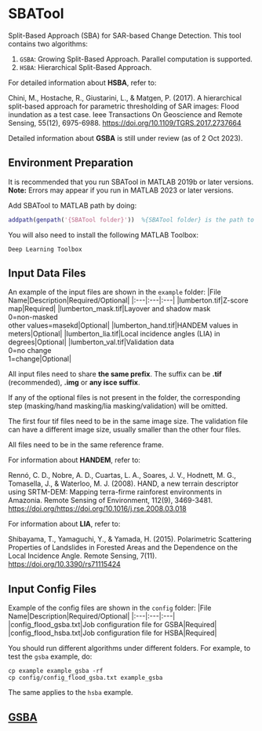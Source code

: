 # SBATool
Split-Based Approach (SBA) for SAR-based Change Detection.
This tool contains two algorithms:
1. ```GSBA```: Growing Split-Based Approach. Parallel computation is supported.
2. ```HSBA```: Hierarchical Split-Based Approach. 

For detailed information about **HSBA**, refer to:

Chini, M., Hostache, R., Giustarini, L., & Matgen, P. (2017). A hierarchical split-based approach for parametric thresholding of SAR images: Flood inundation as a test case. Ieee Transactions On Geoscience and Remote Sensing, 55(12), 6975-6988. https://doi.org/10.1109/TGRS.2017.2737664

Detailed information about **GSBA** is still under review (as of 2 Oct 2023).

## Environment Preparation
It is recommended that you run SBATool in MATLAB 2019b or later versions. **Note:** Errors may appear if you run in MATLAB 2023 or later versions.

Add SBATool to MATLAB path by doing:

```matlab
addpath(genpath('{SBATool folder}'))  %{SBATool folder} is the path to SBATool
```

You will also need to install the following MATLAB Toolbox:

```Deep Learning Toolbox```

## Input Data Files
An example of the input files are shown in the ```example``` folder:
|File Name|Description|Required/Optional|
|:---|:---|:---|
|lumberton.tif|Z-score map|Required|
|lumberton_mask.tif|Layover and shadow mask<br />0=non-masked<br />other values=masekd|Optional|
|lumberton_hand.tif|HANDEM values in meters|Optional|
|lumberton_lia.tif|Local incidence angles (LIA) in degrees|Optional|
|lumberton_val.tif|Validation data<br />0=no change<br />1=change|Optional|

All input files need to share **the same prefix**. The suffix can be **.tif** (recommended), **.img** or **any isce suffix**.

If any of the optional files is not present in the folder, the corresponding step (masking/hand masking/lia masking/validation) will be omitted.

The first four tif files need to be in the same image size. The validation file can have a different image size, usually smaller than the other four files. 

All files need to be in the same reference frame.

For information about **HANDEM**, refer to:

Rennó, C. D., Nobre, A. D., Cuartas, L. A., Soares, J. V., Hodnett, M. G., Tomasella, J., & Waterloo, M. J. (2008). HAND, a new terrain descriptor using SRTM-DEM: Mapping terra-firme rainforest environments in Amazonia. Remote Sensing of Environment, 112(9), 3469-3481. https://doi.org/https://doi.org/10.1016/j.rse.2008.03.018

For information about **LIA**, refer to:

Shibayama, T., Yamaguchi, Y., & Yamada, H. (2015). Polarimetric Scattering Properties of Landslides in Forested Areas and the Dependence on the Local Incidence Angle. Remote Sensing, 7(11). https://doi.org/10.3390/rs71115424 

## Input Config Files
Example of the config files are shown in the ```config``` folder:
|File Name|Description|Required/Optional|
|:---|:---|:---|
|config_flood_gsba.txt|Job configuration file for GSBA|Required|
|config_flood_hsba.txt|Job configuration file for HSBA|Required|

You should run different algorithms under different folders. For example, to test the ```gsba``` example, do:
```
cp example example_gsba -rf
cp config/config_flood_gsba.txt example_gsba
```
The same applies to the ```hsba``` example.

## [GSBA](https://github.com/IES-SARLab/SBATool/blob/main/docs/GSBA.md)
